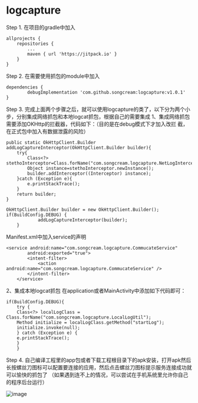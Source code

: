 # logcapture
Step 1. 在项目的gradle中加入

	allprojects {
		repositories {
			...
			maven { url 'https://jitpack.io' }
		}
	}
Step 2. 在需要使用抓包的module中加入

	dependencies {
	        debugImplementation 'com.github.songcream:logcapture:v1.0.1'
	}
  
Step 3. 完成上面两个步骤之后，就可以使用logcapture的类了，以下分为两个小步，分别集成网络抓包和本地logcat抓包，根据自己的需要集成
 1、集成网络抓包
 需要添加OKHttp的拦截器，代码如下：（目的是在debug模式下才加入改拦	截，在正式包中加入有数据泄露的风险）
 
 	public static OkHttpClient.Builder addLogCaptureInterceptor(OkHttpClient.Builder builder){
		try{
		    Class<?> stethoInterceptor=Class.forName("com.songcream.logcapture.NetLogIntercepter");
		    Object instance=stethoInterceptor.newInstance();
		    builder.addInterceptor((Interceptor) instance);
		}catch (Exception e){
		    e.printStackTrace();
		}
		return builder;
   	}
	
	OkHttpClient.Builder builder = new OkHttpClient.Builder();
	if(BuildConfig.DEBUG) {
                addLogCaptureInterceptor(builder);
        }
	
  Manifest.xml中加入service的声明

	<service android:name="com.songcream.logcapture.CommucateService"
            android:exported="true">
            <intent-filter>
                <action android:name="com.songcream.logcapture.CommucateService" />
            </intent-filter>
        </service>
	
2、集成本地logcat抓包
  在application或者MainActivity中添加如下代码即可：
  
  	if(BuildConfig.DEBUG){
	    try {
		Class<?> localLogClass = Class.forName("com.songcream.logcapture.LocalLogUtil");
		Method initialize = localLogClass.getMethod("startLog");
		initialize.invoke(null);
	    } catch (Exception e) {
		e.printStackTrace();
	    }
        }

Step 4. 自己编译工程里的app包或者下载工程根目录下的apk安装，打开apk然后长按螺丝刀图标可以配置要连接的应用，然后点击螺丝刀图标提示服务连接成功就可以愉快的抓包了
（如果遇到连不上的情况，可以尝试在手机系统里允许你自己的程序后台运行）

 ![image](https://github.com/songcream/logcapture/blob/master/pic.jpg)
  
